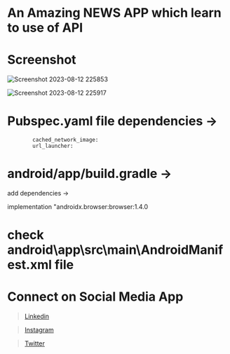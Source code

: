 # An Amazing NEWS APP which learn to use of API 

# Screenshot

![Screenshot 2023-08-12 225853](https://github.com/amitasj7/Top-20-latest-NEWS-App./assets/100951495/d5bc2b33-0bff-48f5-b13b-c4ca496aee5b)

![Screenshot 2023-08-12 225917](https://github.com/amitasj7/Top-20-latest-NEWS-App./assets/100951495/bece491b-d651-40a5-8a41-866796e6a2ec)


# Pubspec.yaml file dependencies -> 
            cached_network_image:
            url_launcher:

# android/app/build.gradle -> 
  add dependencies ->
  
  implementation "androidx.browser:browser:1.4.0

# check android\app\src\main\AndroidManifest.xml file 




# Connect on Social Media App
> [Linkedin](https://www.linkedin.com/in/amit-asj-184729213/)

> [Instagram](https://www.instagram.com/amit.asj.7/)

> [Twitter]( https://twitter.com/amit_asj)
